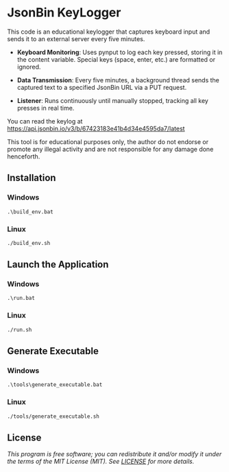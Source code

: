 # JsonBin KeyLogger
This code is an educational keylogger that captures keyboard input and sends it to an external server every five minutes.

- **Keyboard Monitoring**: Uses pynput to log each key pressed, storing it in the content variable. Special keys (space, enter, etc.) are formatted or ignored.

- **Data Transmission**: Every five minutes, a background thread sends the captured text to a specified JsonBin URL via a PUT request.

- **Listener**: Runs continuously until manually stopped, tracking all key presses in real time.

You can read the keylog at https://api.jsonbin.io/v3/b/67423183e41b4d34e4595da7/latest

This tool is for educational purposes only, the author do not endorse or promote any illegal activity and are not responsible for any damage done henceforth.
## Installation
### Windows
```batch
.\build_env.bat
```
### Linux
```sh
./build_env.sh
```
## Launch the Application
### Windows
```batch
.\run.bat
```
### Linux
```sh
./run.sh
```
## Generate Executable
### Windows
```batch
.\tools\generate_executable.bat
```
### Linux
```sh
./tools/generate_executable.sh
```
## License
_This program is free software; you can redistribute it and/or modify it under the terms of the MIT License (MIT). See [LICENSE](LICENSE) for more details._
